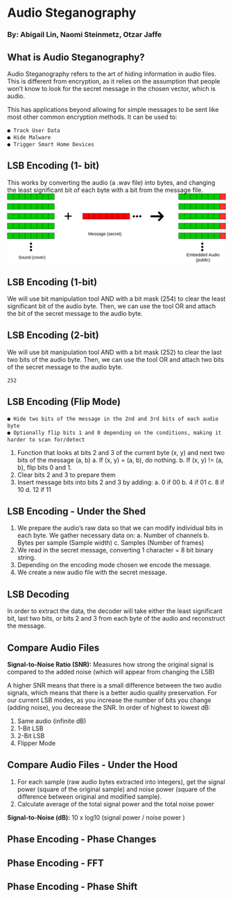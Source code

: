 # Audio Steganography

### By: Abigail Lin, Naomi Steinmetz, Otzar Jaffe


## What is Audio Steganography?

Audio Steganography refers to the art of hiding information in audio files. This is different
from encryption, as it relies on the assumption that people won’t know to look for the secret
message in the chosen vector, which is audio.

This has applications beyond allowing for simple messages to be sent like most other
common encryption methods. It can be used to:

```
● Track User Data
● Hide Malware
● Trigger Smart Home Devices
```

## LSB Encoding (1- bit)

This works by converting the audio (a .wav file) into bytes, and changing the least significant
bit of each byte with a bit from the message file.
 ![1-bit LSB Encoding](1bitlsb.png)

## LSB Encoding (1-bit)

We will use bit manipulation tool AND with a bit mask (254) to clear the least significant bit
of the audio byte. Then, we can use the tool OR and attach the bit of the secret message to
the audio byte.


## LSB Encoding (2-bit)

We will use bit manipulation tool AND with a bit mask (252) to clear the last two bits of the
audio byte. Then, we can use the tool OR and attach two bits of the secret message to the
audio byte.

```
252
```

## LSB Encoding (Flip Mode)

```
● Hide two bits of the message in the 2nd and 3rd bits of each audio byte
● Optionally flip bits 1 and 0 depending on the conditions, making it harder to scan for/detect
```
1. Function that looks at bits 2 and 3 of the current byte (x, y) and next two bits of the message (a,
    b)
       a. If (x, y) = (a, b), do nothing.
       b. If (x, y) != (a, b), flip bits 0 and 1.
2. Clear bits 2 and 3 to prepare them
3. Insert message bits into bits 2 and 3 by adding:
    a. 0 if 00
    b. 4 if 01
       c. 8 if 10
    d. 12 if 11


## LSB Encoding - Under the Shed

1. We prepare the audio’s raw data so that we can modify individual bits in each byte. We
    gather necessary data on:
       a. Number of channels
       b. Bytes per sample (Sample width)
          c. Samples (Number of frames)
2. We read in the secret message, converting 1 character = 8 bit binary string.
3. Depending on the encoding mode chosen we encode the message.
4. We create a new audio file with the secret message.


## LSB Decoding

In order to extract the data, the decoder will take either the least significant bit, last two bits,
or bits 2 and 3 from each byte of the audio and reconstruct the message.


## Compare Audio Files

**Signal-to-Noise Ratio (SNR):** Measures how strong the original signal is compared to the
added noise (which will appear from changing the LSB)

A higher SNR means that there is a small difference between the two audio signals, which
means that there is a better audio quality preservation. For our current LSB modes, as you
increase the number of bits you change (adding noise), you decrease the SNR. In order of
highest to lowest dB:

1. Same audio (infinite dB)
2. 1-Bit LSB
3. 2-Bit LSB
4. Flipper Mode


## Compare Audio Files - Under the Hood

1. For each sample (raw audio bytes extracted into integers), get the signal power (square
    of the original sample) and noise power (square of the difference between original and
    modified sample).
2. Calculate average of the total signal power and the total noise power

**Signal-to-Noise (dB):** 10 x log10 (signal power / noise power )


## Phase Encoding - Phase Changes


## Phase Encoding - FFT


## Phase Encoding - Phase Shift

